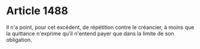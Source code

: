 # Article 1488

Il n'a point, pour cet excédent, de répétition contre le créancier, à moins que la quittance n'exprime qu'il n'entend payer que dans la limite de son obligation.